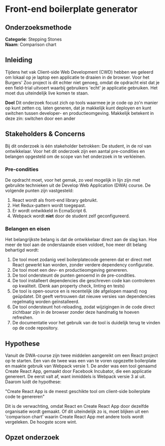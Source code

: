 # Front-end boilerplate generator

## Onderzoeksmethode

**Categorie**: Stepping Stones <br />
**Naam**: Comparison chart

## Inleiding
Tijdens het vak Client-side Web Development (CWD) hebben we geleerd om lokaal op je laptop een applicatie te draaien
in de browser. Voor het Burgers' Zoo project is dit echter niet genoeg, omdat de opdracht eist dat je een field-trial uitvoert
waarbij gebruikers 'echt' je applicatie gebruiken. Het moet dus uiteindelijk live komen te staan. 

**Doel**
Dit onderzoek focust zich op tools waarmee je je code op zo'n manier op kunt zetten cq. laten generen, dat je makkelijk kunt
deployen en kunt switchen tussen developer- en productieomgeving. Makkelijk betekent in deze zin: switchen door een
ander 

## Stakeholders & Concerns
Bij dit onderzoek is één stakeholder betrokken: De student, in de rol van ontwikkelaar.
Voor het dit onderzoek zijn een aantal pre-condities en belangen opgesteld om de scope van het onderzoek in te verkleinen.

### Pre-condities
De opdracht moet, voor het gemak, zo veel mogelijk in lijn zijn met gebruikte technieken uit de Develop Web Application (DWA)
course. De volgende punten zijn vastgesteld:

1. React wordt als front-end library gebruikt.
2. Het Redux-pattern wordt toegepast.
3. Er wordt ontwikkeld in EcmaScript 6.
4. Webpack wordt **niet** door de student zelf geconfigureerd.

### Belangen en eisen
Het belangrijkste belang is dat de ontwikkelaar direct aan de slag kan. Hoe meer de tool aan de onderstaande eisen voldoet, 
hoe meer dit belang behartigd wordt:

1. De tool moet zodanig veel boilerplatecode generen dat er direct met React gewerkt kan worden, zonder verdere dependency
configuratie.
2. De tool moet een dev- en productieomgeving genereren.
3. De tool ondersteunt de punten genoemd in de pre-condities.
4. De tool installeert dependencies die geschreven code kan controleren op kwaliteit. (Denk aan property check, linting en 
tests)
5. De tool is open-source en is recentelijk (de afgelopen maand) nog geüpdatet. Dit geeft vertrouwen dat nieuwe versies van
dependencies regelmatig worden geïnstalleerd.
6. De tool ondersteunt hot-reloading, zodat wijzigingen in de code direct zichtbaar zijn in de browser zonder deze handmatig
te hoeven refreshen.
7. De documentatie voor het gebruik van de tool is duidelijk terug te vinden op de code repository.


## Hypothese
Vanuit de DWA-course zijn twee middelen aangereikt om een React project op te starten. Een van de twee was een van te voren
opgezette boilerplate en maakte gebruik van Webpack versie 1. De ander was een tool genaamd Create React App, gemaakt door
Facebook Incubator, die een applicatie genereert. De eerst valt af, want inmiddels is Webpack versie 3 al uit. Daarom luidt
de hypothese:

"Create React App is de meest geschikte tool om client-side boilerplate code te genereren"

Dit is de verwachting, omdat React en Create React App door dezelfde organisatie wordt gemaakt. Of dit uiteindelijk zo is,
moet blijken uit een 'comparison chart' waarin Create React App met andere tools wordt vergeleken. De hoogste score wint.

## Opzet onderzoek

